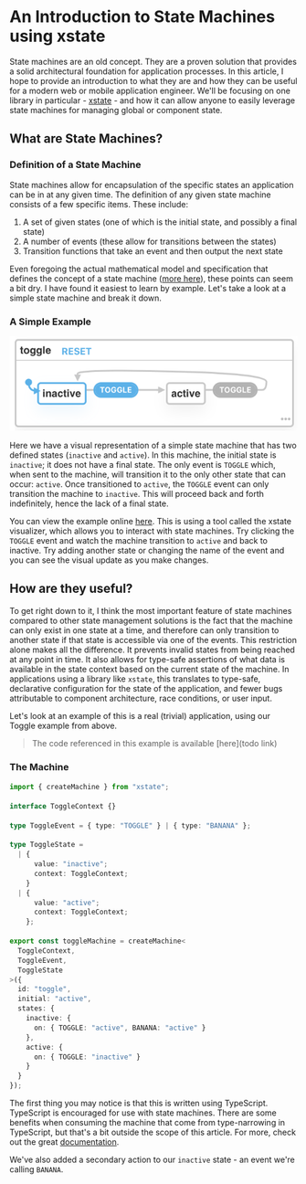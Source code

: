 # An Introduction to State Machines using xstate

State machines are an old concept. They are a proven solution that provides a solid architectural foundation for application processes. In this article, I hope to provide an introduction to what they are and how they can be useful for a modern web or mobile application engineer. We'll be focusing on one library in particular - [xstate](xstate.org) - and how it can allow anyone to easily leverage state machines for managing global or component state.

## What are State Machines?

### Definition of a State Machine

State machines allow for encapsulation of the specific states an application can be in at any given time. The definition of any given state machine consists of a few specific items. These include:

1. A set of given states (one of which is the initial state, and possibly a final state)
2. A number of events (these allow for transitions between the states)
3. Transition functions that take an event and then output the next state

Even foregoing the actual mathematical model and specification that defines the concept of a state machine ([more here](https://en.wikipedia.org/wiki/Finite-state_machine)), these points can seem a bit dry. I have found it easiest to learn by example. Let's take a look at a simple state machine and break it down.

### A Simple Example

![Toggle Machine Image](togglemachine.png "Toggle Machine")

Here we have a visual representation of a simple state machine that has two defined states (`inactive` and `active`). In this machine, the initial state is `inactive`; it does not have a final state. The only event is `TOGGLE` which, when sent to the machine, will transition it to the only other state that can occur: `active`. Once transitioned to `active`, the `TOGGLE` event can only transition the machine to `inactive`. This will proceed back and forth indefinitely, hence the lack of a final state.

You can view the example online [here](https://xstate.js.org/viz/?gist=bd2b2f9caf3838f1c2f0a58bbf2101bc). This is using a tool called the xstate visualizer, which allows you to interact with state machines. Try clicking the `TOGGLE` event and watch the machine transition to `active` and back to inactive. Try adding another state or changing the name of the event and you can see the visual update as you make changes.

## How are they useful?

To get right down to it, I think the most important feature of state machines compared to other state management solutions is the fact that the machine can only exist in one state at a time, and therefore can only transition to another state if that state is accessible via one of the events. This restriction alone makes all the difference. It prevents invalid states from being reached at any point in time. It also allows for type-safe assertions of what data is available in the state context based on the current state of the machine. In applications using a library like `xstate`, this translates to type-safe, declarative configuration for the state of the application, and fewer bugs attributable to component architecture, race conditions, or user input.

Let's look at an example of this is a real (trivial) application, using our Toggle example from above.

> The code referenced in this example is available [here](todo link)

### The Machine

```typescript
import { createMachine } from "xstate";

interface ToggleContext {}

type ToggleEvent = { type: "TOGGLE" } | { type: "BANANA" };

type ToggleState =
  | {
      value: "inactive";
      context: ToggleContext;
    }
  | {
      value: "active";
      context: ToggleContext;
    };

export const toggleMachine = createMachine<
  ToggleContext,
  ToggleEvent,
  ToggleState
>({
  id: "toggle",
  initial: "active",
  states: {
    inactive: {
      on: { TOGGLE: "active", BANANA: "active" }
    },
    active: {
      on: { TOGGLE: "inactive" }
    }
  }
});
```

The first thing you may notice is that this is written using TypeScript. TypeScript is encouraged for use with state machines. There are some benefits when consuming the machine that come from type-narrowing in TypeScript, but that's a bit outside the scope of this article. For more, check out the great [documentation](https://xstate.js.org/docs/guides/typescript.html#using-typescript).

We've also added a secondary action to our `inactive` state - an event we're calling `BANANA`.
